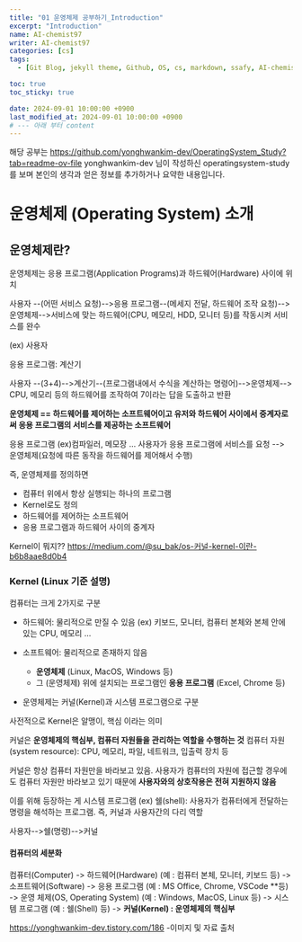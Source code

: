 ```yaml
---
title: "01 운영체제 공부하기_Introduction"
excerpt: "Introduction"
name: AI-chemist97
writer: AI-chemist97
categories: [cs]
tags:
  - [Git Blog, jekyll theme, Github, OS, cs, markdown, ssafy, AI-chemist97]

toc: true
toc_sticky: true

date: 2024-09-01 10:00:00 +0900
last_modified_at: 2024-09-01 10:00:00 +0900
# --- 아래 부터 content
---
```


해당 공부는
https://github.com/yonghwankim-dev/OperatingSystem_Study?tab=readme-ov-file
yonghwankim-dev 님이 작성하신 operatingsystem-study를 보며 본인의 생각과 얻은 정보를 추가하거나 요약한 내용입니다.

# 운영체제 (Operating System) 소개

## 운영체제란?

운영체제는 응용 프로그램(Application Programs)과 하드웨어(Hardware) 사이에 위치

사용자 --(어떤 서비스 요청)-->응용 프로그램--(메세지 전달, 하드웨어 조작 요청)-->운영체제-->서비스에 맞는 하드웨어(CPU, 메모리, HDD, 모니터 등)를 작동시켜 서비스를 완수

(ex) 
사용자

응용 프로그램: 계산기

사용자 --(3+4)-->계산기--(프로그램내에서 수식을 계산하는 명령어)-->운영체제--> CPU, 메모리 등의 하드웨어를 조작하여 7이라는 답을 도출하고 반환


**운영체제 ==  하드웨어를 제어하는 소프트웨어이고 유저와 하드웨어 사이에서 중계자로써 응용 프로그램의 서비스를 제공하는 소프트웨어**

응용 프로그램 (ex)컴파일러, 메모장 ...
사용자가 응용 프로그램에 서비스를 요청 --> 운영체제(요청에 따른 동작을 하드웨어를 제어해서 수행)

<!-- <img src="https://img1.daumcdn.net/thumb/R1280x0/?scode=mtistory2&fname=https%3A%2F%2Fblog.kakaocdn.net%2Fdn%2FtuQUG%2Fbtrn4r08X1y%2FKZMcbGtq9D0ytbU3yj05c1%2Fimg.png">

 -->

즉, 운영체제를 정의하면
* 컴퓨터 위에서 항상 실행되는 하나의 프로그램
* Kernel로도 정의
* 하드웨어를 제어하는 소프트웨어
* 응용 프로그램과 하드웨어 사이의 중계자

Kernel이 뭐지??
https://medium.com/@su_bak/os-커널-kernel-이란-b6b8aae8d0b4

### Kernel (Linux 기준 설명)
컴퓨터는 크게 2가지로 구분
* 하드웨어: 물리적으로 만질 수 있음 (ex) 키보드, 모니터, 컴퓨터 본체와 본체 안에 있는 CPU, 메모리 ...
* 소프트웨어: 물리적으로 존재하지 않음
    * **운영체제** (Linux, MacOS, Windows 등)
    * 그 (운영체제) 위에 설치되는 프로그램인 **응용 프로그램** (Excel, Chrome 등)


* 운영체제는 커널(Kernel)과 시스템 프로그램으로 구분

사전적으로 Kernel은 알맹이, 핵심 이라는 의미

커널은 **운영체제의 핵심부, 컴퓨터 자원들을 관리하는 역할을 수행하는 것**
컴퓨터 자원(system resource): CPU, 메모리, 파일, 네트워크, 입출력 장치 등

커널은 항상 컴퓨터 자원만을 바라보고 있음.
사용자가 컴퓨터의 자원에 접근할 경우에도 컴퓨터 자원만 바라보고 있기 때문에 **사용자와의 상호작용은 전혀 지원하지 않음**

이를 위해 등장하는 게 시스템 프로그램 (ex) 쉘(shell): 사용자가 컴퓨터에게 전달하는 명령을 해석하는 프로그램. 즉, 커널과 사용자간의 다리 역할

사용자-->쉘(명령)-->커널


#### 컴퓨터의 세분화
컴퓨터(Computer)
  -> 하드웨어(Hardware) (예 : 컴퓨터 본체, 모니터, 키보드 등)
  -> 소프트웨어(Software)
    -> 응용 프로그램 (예 : MS Office, Chrome, VSCode **등)
    -> 운영 체제(OS, Operating System) (예 : Windows, MacOS, Linux 등)
      -> 시스템 프로그램 (예 : 쉘(Shell) 등)
      -> **커널(Kernel) : 운영체제의 핵심부**


https://yonghwankim-dev.tistory.com/186
-이미지 및 자료 출처
